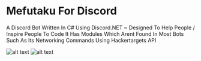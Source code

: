 # Mefutaku For Discord
A Discord Bot Written In C# Using Discord.NET ~ Designed To Help People / Inspire People To Code It Has Modules Which Arent Found In Most Bots Such As Its Networking Commands Using Hackertargets API


![alt text](https://cdn.discordapp.com/attachments/726031534389329971/726032810678288384/unknown.png)
![alt text](https://cdn.discordapp.com/attachments/726031534389329971/726033675623596052/unknown.png)



